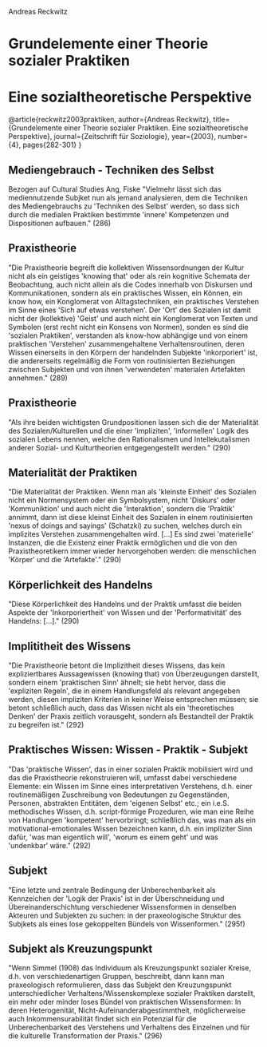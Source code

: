 Andreas Reckwitz

# Grundelemente einer Theorie sozialer Praktiken
# Eine sozialtheoretische Perspektive 

@article{reckwitz2003praktiken,
 author={Andreas Reckwitz}, 
 title={Grundelemente einer Theorie sozialer Praktiken. Eine sozialtheoretische Perspektive}, 
 journal={Zeitschrift für Soziologie},
 year={2003},
 number={4},
 pages{282-301}
}

## Mediengebrauch - Techniken des Selbst
Bezogen auf Cultural Studies Ang, Fiske
"Vielmehr lässt sich das mediennutzende Subjket nun als jemand analysieren, dem die Techniken des Mediengebrauchs zu 'Techniken des Selbst' werden, so dass sich durch die medialen Praktiken bestimmte 'innere' Kompetenzen und Dispositionen aufbauen." (286)

## Praxistheorie
"Die Praxistheorie begreift die kollektiven Wissensordnungen der Kultur nicht als ein geistiges 'knowing that' oder als rein kognitive Schemata der Beobachtung, auch nicht allein als die Codes innerhalb von Diskursen und Kommunikationen, sondern als ein praktisches Wissen, ein Können, ein know how, ein Konglomerat von Alltagstechniken, ein praktisches Verstehen im Sinne eines 'Sich auf etwas verstehen'. Der 'Ort' des Sozialen ist damit nicht der (kollektive) 'Geist' und auch nicht ein Konglomerat von Texten und Symbolen (erst recht nicht ein Konsens von Normen), sonden es sind die 'sozialen Praktiken', verstanden als know-how abhängige und von einem praktischen 'Verstehen' zusammengehaltene Verhaltensroutinen, deren Wissen einerseits in den Körpern der handelnden Subjekte 'inkorporiert' ist, die andererseits regelmäßig die Form von routinisierten Beziehungen zwischen Subjekten und von ihnen 'verwendeten' materialen Artefakten annehmen." (289)

## Praxistheorie
"Als ihre beiden wichtigsten Grundpositionen lassen sich die der Materialität des Sozialen/Kulturellen und die einer 'impliziten', 'informellen' Logik des sozialen Lebens nennen, welche den Rationalismen und Intellekutalismen anderer Sozial- und Kulturtheorien entgegengestellt werden." (290)

## Materialität der Praktiken
"Die Materialität der Praktiken. Wenn man als 'kleinste Einheit' des Sozialen nicht ein Normensystem oder ein Symbolsystem, nicht 'Diskurs' oder 'Kommuniktion' und auch nicht die 'Interaktion', sondern die 'Praktik' annimmt, dann ist diese kleinst Einheit des Sozialen in einem routinisierten 'nexus of doings and sayings' (Schatzki) zu suchen, welches durch ein implizites Verstehen zusammengehalten wird. [...] Es sind zwei 'materielle' Instanzen, die die Existenz einer Praktik ermöglichen und die von den Praxistheoretikern immer wieder hervorgehoben werden: die menschlichen 'Körper' und die 'Artefakte'." (290)

## Körperlichkeit des Handelns
"Diese Körperlichkeit des Handelns und der Praktik umfasst die beiden Aspekte der 'Inkorporiertheit' von Wissen und der 'Performativität' des Handelns: [...]." (290)

## Implititheit des Wissens
"Die Praxistheorie betont die Implizitheit dieses Wissens, das kein expliziertbares Aussagewissen (knowing that) von Überzeugungen darstellt, sondern einem 'praktischen Sinn' ähnelt; sie hebt hervor, dass die 'expliziten Regeln', die in einem Handlungsfeld als relevant angegeben werden, diesen impliziten Kriterien in keiner Weise entsprechen müssen; sie betont schließlich auch, dass das Wissen nicht als ein 'theoretisches Denken' der Praxis zeitlich vorausgeht, sondern als Bestandteil der Praktik zu begreifen ist." (292)

## Praktisches Wissen: Wissen - Praktik - Subjekt
"Das 'praktische Wissen', das in einer sozialen Praktik mobilisiert wird und das die Praxistheorie rekonstruieren will, umfasst dabei verschiedene Elemente: ein Wissen im Sinne eines interpretativen Verstehens, d.h. einer routinemäßigen Zuschreibung von Bedeutungen zu Gegenständen, Personen, abstrakten Entitäten, dem 'eigenen Selbst' etc.; ein i.e.S. methodisches Wissen, d.h. script-förmige Prozeduren, wie man eine Reihe von Handlungen 'kompetent' hervorbringt; schließlich das, was man als ein motivational-emotionales Wissen bezeichnen kann, d.h. ein impliziter Sinn dafür, 'was man eigentlich will', 'worum es einem geht' und was 'undenkbar' wäre." (292)

## Subjekt
"Eine letzte und zentrale Bedingung der Unberechenbarkeit als Kennzeichen der 'Logik der Praxis' ist in der Überschneidung und Übereinanderschichtung verschiedener Wissensformen in denselben Akteuren und Subjekten zu suchen: in der praxeologische Struktur des Subjkets als eines lose gekoppelten Bündels von Wissenformen." (295f)

## Subjekt als Kreuzungspunkt
"Wenn Simmel (1908) das Individuum als Kreuzungspunkt sozialer Kreise, d.h. von verschiedenartigen Gruppen, beschreibt, dann kann man praxeologisch reformulieren, dass das Subjekt den Kreuzungspunkt unterschiedlicher Verhaltens/Wissenskomplexe sozialer Praktiken darstellt, ein mehr oder minder loses Bündel von praktischen Wissensformen: In deren Heterogenität, Nicht-Aufeinanderabgestimmtheit, möglicherweise auch Inkommensurabilität findet sich ein Potenzial für die Unberechenbarkeit des Verstehens und Verhaltens des Einzelnen und für die kulturelle Transformation der Praxis." (296)
